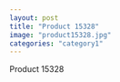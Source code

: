 ```yaml
---
layout: post
title: "Product 15328"
image: "product15328.jpg"
categories: "category1"
---
```

Product 15328

